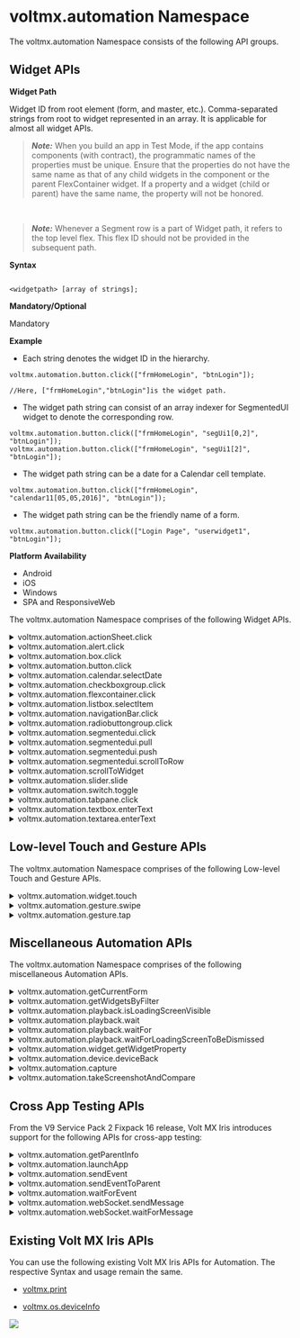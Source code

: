                              


voltmx.automation Namespace
=========================

The voltmx.automation Namespace consists of the following API groups.

Widget APIs
-----------

**Widget Path**

Widget ID from root element (form, and master, etc.). Comma-separated strings from root to widget represented in an array. It is applicable for almost all widget APIs.

> **_Note:_** When you build an app in Test Mode, if the app contains components (with contract), the programmatic names of the properties must be unique. Ensure that the properties do not have the same name as that of any child widgets in the component or the parent FlexContainer widget. If a property and a widget (child or parent) have the same name, the property will not be honored. 

<br>

> **_Note:_** Whenever a Segment row is a part of Widget path, it refers to the top level flex. This flex ID should not be provided in the subsequent path.

<b>Syntax</b>

```

<widgetpath> [array of strings];
```

<b>Mandatory/Optional</b>

Mandatory

<b>Example</b>

*   Each string denotes the widget ID in the hierarchy.
    

```
voltmx.automation.button.click(["frmHomeLogin", "btnLogin"]);

//Here, ["frmHomeLogin","btnLogin"]is the widget path.

```

*   The widget path string can consist of an array indexer for SegmentedUI widget to denote the corresponding row.
    

```
voltmx.automation.button.click(["frmHomeLogin", "segUi1[0,2]", "btnLogin"]);
voltmx.automation.button.click(["frmHomeLogin", "segUi1[2]", "btnLogin"]);
```

*   The widget path string can be a date for a Calendar cell template.

```
voltmx.automation.button.click(["frmHomeLogin", "calendar11[05,05,2016]", "btnLogin"]);
```

*   The widget path string can be the friendly name of a form.

```
voltmx.automation.button.click(["Login Page", "userwidget1", "btnLogin"]);
```

<b>Platform Availability</b>

*   Android
*   iOS
*   Windows
*   SPA and ResponsiveWeb

The voltmx.automation Namespace comprises of the following Widget APIs.

<details close markdown="block"><summary>voltmx.automation.actionSheet.click</summary> 

* * *

Triggers the click event on the provided action item, if it is visible. If the action item is not available, this API returns the No matching actionItem found message.

<b>Syntax</b>

```

voltmx.automation.actionSheet.click("actionItemTitle");
```

<b>Input Parameters</b>

  
| Parameters | Description |
| --- | --- |
| actionItemTitle [string] [Mandatory] | The name of the actionSheet item.|

 

<b>Example</b>

```
voltmx.automation.actionSheet.click("actionItemTitle");
```

<b>Return Values</b>

None

<b>Remarks</b>

Support for the record and playback features for this API is available from the V9 Service Pack 2 Fixpack 16 version of Volt MX Iris.

<b>Platform Availability</b>

*   iOS


* * *
</details>
<details close markdown="block"><summary>voltmx.automation.alert.click</summary> 

* * *

Clicks the provided button, if visible, for the Alert. If multiple alerts are simultaneously shown, this API clicks the most recent alert displayed on the screen.

<b>Syntax</b>

```

voltmx.automation.alert.click(<buttonIndex>);
```

<b>Input Parameters</b>

  
| Parameters | Description |
| --- | --- |
| buttonIndex \[0 or 1\] \[Optional\] | Alert widget supports two buttons. This APIs triggers the click on the YES label if the index is 0, and it triggers the click on the NO label if the index is 1. If the [alert type](voltmx.ui_functions_alert.md#alertType) is **information**, this API triggers the click on the OK label if the index is 0. If you do not pass any buttonIndex, the API triggers the click on the NO label for confirmation alerts and the OK label for information alerts. |

 

<b>Example</b>

```
voltmx.automation.alert.click(0);
```

<b>Return Values</b>

None

<b>Platform Availability</b>

*   Android
*   iOS
*   Windows

<b>Remarks</b>

While using Jasmine Test Automation on the Adaptive Web or Responsive Web platforms, you can use the [spyon](https://jasmine.github.io/api/3.1/global.md#spyOn) API that is provided by Jasmine to gain more control over the alerts.

For Example, you can use the `var spy = spyOn(window, '<method>').and.returnValue(<value>);` code snippet to always return the value that you specify.

The value of <method> and <value >depend on the [type of alert](voltmx.ui_functions_alert.md#alertType).  

*   For **information** and **error** alerts, replace `<method>` with `alert`, and replace the `<value>` parameter with `true`.  
    
*   For **confirmation** alerts, replace `<method>` with `confirm`, and replace the `<value>` parameter with either `true` or `false`.

<b>Example</b>

> ```
if("testcase", async
>     function() {
>         var spy = spyOn(window, 'confirm').and.returnValue(true);
>         voltmx.automation.button.click(["Form", "btn"]);
>         expect(spy).toBe(true);
>     });
> ```

* * *

</details>
<details close markdown="block"><summary>voltmx.automation.box.click</summary>

* * *

Triggers the Box click event on the specified widget, if it is visible and enabled.

<b>Syntax</b>

```

voltmx.automation.box.click (<widgetpath>);
```

<b>Input Parameters</b>

  
| Parameters | Description |
| --- | --- |
| widgetpath \[array of strings\] \[Mandatory\] | Widget ID from root element (form, and master, etc.). Comma-separated strings from root to widget represented in an array. |

 

<b>Example</b>

```
voltmx.automation.box.click(["frmHomeLogin","boxId"]);
```

<b>Return Values</b>

None

<b>Platform Availability</b>

*   Android
*   iOS
*   Windows
*   SPA and Responsive Web

* * *

</details>
<details close markdown="block"><summary>voltmx.automation.button.click</summary>

* * *

Triggers the Button click event on the specified widget, if it is visible and enabled.

<b>Syntax</b>

```

voltmx.automation.button.click (<widgetpath>);
```

<b>Input Parameters</b>

  
| Parameters | Description |
| --- | --- |
| widgetpath \[array of strings\] \[Mandatory\] | Widget ID from root element (form, and master, etc.). Comma-separated strings from root to widget represented in an array. |

 

<b>Example</b>

```

voltmx.automation.button.click(["frmHomeLogin","btnLogin"]);
voltmx.automation.button.click(["frmHomeLogin","segUi1[0,2]", "btnLogin"]);
voltmx.automation.button.click(["frmHomeLogin","segUi1[2]", "btnLogin"]);
```

<b>Return Values</b>

None

<b>Platform Availability</b>

*   Android
*   iOS
*   Windows
*   SPA and ResponsiveWeb

* * *

</details>
<details close markdown="block"><summary>voltmx.automation.calendar.selectDate</summary>

* * *

Triggers the Calendar click event on the specified widget, if it is visible and enabled.

> **_Note:_** Supported view type is pop-up grid

<b>Syntax</b>

```

voltmx.automation.calendar.selectDate (<widgetpath>, <newDate>);
```

<b>Input Parameters</b>

  
| Parameters | Description |
| --- | --- |
| widgetpath \[array of strings\] \[Mandatory\] | Widget ID from root element (form, and master, etc.). Comma-separated strings from root to widget represented in an array. |
| newDate \[array\] \[Mandatory\] | Array representation of a date in mm/dd/yyyy format as \[mm, dd, yyyy\] co-ordinate. This format is irrespective of the calendar format. |

 

<b>Example</b>

```

voltmx.automation.calendar.selectDate(["frmHomeLogin","calenderId"], [12,15,2017]);
```

<b>Return Values</b>

None

> **_Note:_** Automation is supported only for the Calendar default view.

<b>Platform Availability</b>

*   Android
*   iOS
*   Windows
*   SPA and ResponsiveWeb

* * *

</details>
<details close markdown="block"><summary>voltmx.automation.checkboxgroup.click</summary>

* * *

Triggers the CheckBoxGroup click event on the specified widget, if it is visible and enabled.

<b>Syntax</b>

```

voltmx.automation.checkboxgroup.click (<widgetpath>, <chkBoxKey>);
```

<b>Input Parameters</b>

  
| Parameters | Description |
| --- | --- |
| widgetpath \[array of strings\] \[Mandatory\] | Widget ID from root element (form, and master, etc.). Comma-separated strings from root to widget represented in an array. |
| chkBoxKey \[array/integer\] \[Mandatory\] | CheckBoxGroup item that is to be clicked. > **_Note:_** The value of the chkBoxKey must be an Integer for the Table viewType. For all other viewTypes, the value of the chkBoxKey must be an array. |

 

<b>Example</b>

```

voltmx.automation.checkboxgroup.click(["frmHomeLogin","checkboxgroupId"], "checkBoxKey");
```

<b>Return Values</b>

None

<b>Platform Availability</b>

*   Android
*   iOS
*   Windows
*   SPA and ResponsiveWeb

* * *

</details>
<details close markdown="block"><summary>voltmx.automation.flexcontainer.click</summary>

* * *

Triggers the FlexContainer click event on the specified widget, if it is visible and enabled.

<b>Syntax</b>

```

voltmx.automation.flexcontainer.click (<widgetpath>);
```


<b>Input Parameters</b>

  
| Parameters | Description |
| --- | --- |
| widgetpath \[array of strings\] \[Mandatory\] | Widget ID from root element (form, and master, etc.). Comma-separated strings from root to widget represented in an array. |

 

<b>Example</b>

```
voltmx.automation.flexcontainer.click(["frmHomeLogin","flexContainerId"]);
```

<b>Return Values</b>

None

<b>Platform Availability</b>

*   Android
*   iOS
*   Windows
*   SPA and ResponsiveWeb

* * *

</details>
<details close markdown="block"><summary>voltmx.automation.listbox.selectItem</summary>

* * *

Triggers the ListBox click event on the specified widget, if it is visible and enabled.

<b>Syntax</b>

```

voltmx.automation.listbox.selectItem(<widgetpath>, <key>);
```

<b>Input Parameters</b>

  
| Parameters | Description |
| --- | --- |
| widgetpath \[array of strings\] \[Mandatory\] | Widget ID from root element (form, and master, etc.). Comma-separated strings from root to widget represented in an array. |
| key \[string/integer\] \[Mandatory\] | Indicates the key in the ListBox for which item is to be clicked. > **_Note:_** The value of the key must be an Integer for the Table viewType. For all other viewTypes, the value of the key must be a string. |

 

<b>Return Values</b>

None

<b>Example</b>

```

voltmx.automation.listbox.selectItem(["frmHomeLogin","listbox"], "key1");

```

<b>Platform Availability</b>

*   Android
*   iOS
*   Windows
*   SPA and ResponsiveWeb

* * *

</details>
<details close markdown="block"><summary>voltmx.automation.navigationBar.click</summary>

* * *

Triggers the click event on the barButton item of the navigation bar, if it is visible and enabled.

<b>Syntax</b>

```

voltmx.automation.navigationBar.click("barButtonId");
```

<b>Input Parameters</b>

  
| Parameters | Description |
| --- | --- |
| barButtonId [string] [Mandatory] | The ID of the BarButtonItem.|


<b>Return Values</b>

None

<b>Example</b>

```

voltmx.automation.navigationBar.click("barButtonId");

```

<b>Remarks</b>

Support for the record and playback features for this API is available from the V9 Service Pack 2 Fixpack 16 version of Volt MX Iris.

<b>Platform Availability</b>

*   iOS

* * *

</details>
<details close markdown="block"><summary>voltmx.automation.radiobuttongroup.click</summary>

* * *

Triggers the RadioButtonGroup click event on the specified widget, if it is visible and enabled.

<b>Syntax</b>

```

voltmx.automation.radiobuttongroup.click(<widgetpath>, <key>);
```

<b>Input Parameters</b>

  
| Parameters | Description |
| --- | --- |
| widgetpath \[array of strings\] \[Mandatory\] | Widget ID from root element (form, and master, etc.). Comma-separated strings from root to widget represented in an array. |
| key \[string/integer\] \[Mandatory\] | Radiobutton key that needs to be clicked. > **_Note:_** The value of the key must be an Integer for the Table viewType. For all other viewTypes, the value of the key must be a string. |

 

<b>Example</b>

```
voltmx.automation.radiobuttongroup.click(["frmHomeLogin","rdBtnId"], "rdBtnkey");
```

<b>Return Values</b>

None

<b>Platform Availability</b>

*   Android
*   iOS
*   Windows
*   SPA and ResponsiveWeb

* * *

</details>
<details close markdown="block"><summary>voltmx.automation.segmentedui.click</summary>

* * *

Triggers the SegmentedUI click event on the specified widget, if it is visible and enabled.

<b>Syntax</b>

```

voltmx.automation.segmentedui.click(<widgetpath>);
```

<b>Input Parameters</b>

  
| Parameters | Description |
| --- | --- |
| widgetpath \[array of strings\] \[Mandatory\] | Widget ID from root element (form, and master, etc.). Comma-separated strings from root to widget represented in an array. |

 

<b>Example</b>

```
voltmx.automation.segmentedui.click(["frmHomeLogin","segmentedUIId[0,2]"]);
```

<b>Return Values</b>

None

> **_Note:_** Automation is supported only for the Segment table view.

<b>Platform Availability</b>

*   Android
*   iOS
*   Windows
*   SPA and ResponsiveWeb

* * *

</details>
<details close markdown="block"><summary>voltmx.automation.segmentedui.pull</summary>

* * *

Triggers the onPull event on the SegmentedUI, if it is set.

<b>Syntax</b>

```

voltmx.automation.segmentedui.pull(<widgetpath>);
```

<b>Input Parameters</b>

  
| Parameters | Description |
| --- | --- |
| widgetpath \[array of strings\] \[Mandatory\] | Widget ID from root element (form, and master, etc.). Comma-separated strings from root to widget represented in an array. |

<b>Example</b>

```
voltmx.automation.segmentedui.pull(["frmHomeLogin","segmentedUIId"]);

```

<b>Return Values</b>

None

> **_Note:_** Automation is supported only for the Segment table view.

<b>Platform Availability</b>

*   Android
*   iOS
*   ResponsiveWeb

* * *

</details>
<details close markdown="block"><summary>voltmx.automation.segmentedui.push</summary>

* * *

Triggers the onPush event on the SegmentedUI, if it is set.

<b>Syntax</b>

```

voltmx.automation.segmentedui.push(<widgetpath>);
```

<b>Input Parameters</b>

  
| Parameters | Description |
| --- | --- |
| widgetpath \[array of strings\] \[Mandatory\] | Widget ID from root element (form, and master, etc.). Comma-separated strings from root to widget represented in an array. |

<b>Example</b>

```
voltmx.automation.segmentedui.push(["frmHomeLogin"," segmentedUIId "]);
```

<b>Return Values</b>

None

> **_Note:_** Automation is supported only for the Segment table view.

<b>Platform Availability</b>

*   Android
*   iOS
*   ResponsiveWeb

* * *

</details>
<details close markdown="block"><summary>voltmx.automation.segmentedui.scrollToRow</summary>

* * *

Triggers the segment to scroll to the row specified by the index of the specified widget, if it is visible and enabled.

<b>Syntax</b>

```

voltmx.automation.segmentedui.scrollToRow(<widgetpath>);
```

<b>Input Parameters</b>

  
| Parameters | Description |
| --- | --- |
| widgetpath \[array of strings\] \[Mandatory\] | Widget ID from root element (form, and master, etc.). Comma-separated strings from root to widget represented in an array. |

 

<b>Example</b>

```
voltmx.automation.segmentedui.scrollToRow(["frmHomeLogin"," segmentedUIId[12]"]);
voltmx.automation.segmentedui.scrollToRow(["frmHomeLogin"," segmentedUIId[1,3]"]);

```

<b>Return Values</b>

None

> **_Note:_** Automation is supported only for the Segment table view.

Remarks

The voltmx.automation.segmentedui.scrollToRow API does not work on the section header of the Segment.

<b>Platform Availability</b>

*   Android
*   iOS
*   Windows
*   SPA and ResponsiveWeb

* * *

</details>
<details close markdown="block"><summary>voltmx.automation.scrollToWidget</summary>

* * *

Scrolls to ensure that the widget appears in view. It is an awaitable API.

<b>Syntax</b>

```

voltmx.automation.scrollToWidget(<widgetpath>);
```

<b>Input Parameters</b>

  
| Parameter | Description |
| --- | --- |
| widgetpath \[array of strings\] \[Mandatory\] | Widget ID from root element (form, and master, etc.). Comma-separated strings from root to widget represented in an array. |

 

<b>Example</b>

```
await voltmx.automation.scrollToWidget(["frmHomeLogin","btnLogin"]);

```

<b>Return Values</b>

None

> **_Note:_** If segment is a part of widgetpath, then it scrolls only to the segment.

<b>Platform Availability</b>

*   Android
*   iOS
*   Windows
*   SPA and ResponsiveWeb

* * *

</details>
<details close markdown="block"><summary>voltmx.automation.slider.slide</summary>

* * *

Triggers the Slider slide event on the specified widget, if it is visible and enabled.

<b>Syntax</b>

```

voltmx.automation.slider.slide(<widgetpath>, <newValue>);
```

<b>Input Parameters</b>

  
| Parameters | Description |
| --- | --- |
| widgetpath \[array of strings\] \[Mandatory\] | Widget ID from root element (form, and master, etc.). Comma-separated strings from root to widget represented in an array. |
| newValue \[number\] \[Mandatory\] | New slider value within a minimum and maximum range. |

 

<b>Example</b>

```
voltmx.automation.slider.slide(["frmHomeLogin","sliderId"], 25);
```

<b>Return Values</b>

None

<b>Platform Availability</b>

*   Android
*   iOS
*   Windows
*   SPA and ResponsiveWeb

* * *

</details>
<details close markdown="block"><summary>voltmx.automation.switch.toggle</summary>

* * *

Toggles the Switch between ON/OFF on the specified widget, if it is visible and enabled.

<b>Syntax</b>

```

voltmx.automation.switch.toggle(<widgetpath>);
```

<b>Input Parameters</b>

  
| Parameter | Description |
| --- | --- |
| widgetpath \[array of strings\] \[Mandatory\] | Widget ID from root element (form, and master, etc.). Comma-separated strings from root to widget represented in an array. |

<b>Example</b>

```
voltmx.automation.switch.toggle(["frmHomeLogin","switchId"]);
```

<b>Return Values</b>

None

<b>Platform Availability</b>

*   Android
*   iOS
*   Windows
*   SPA and ResponsiveWeb

* * *

</details>
<details close markdown="block"><summary>voltmx.automation.tabpane.click</summary>

* * *

Clicks the tab with the specified tabID on the TabPane widget, if it is visible and enabled.

<b>Syntax</b>

```

voltmx.automation.tabpane.click(<widgetpath>, <tabID>);
```

<b>Input Parameter</b>

  
| Parameter | Description |
| --- | --- |
| widgetpath \[array of strings\] \[Mandatory\] | Widget ID from root element (form, and master, etc.). Comma-separated strings from root to widget represented in an array. |
| tabID \[string\] \[Mandatory\] | The tabID name. |

 

<b>Example</b>

```
voltmx.automation.tabpane.click(["frmHomeLogin","tabpaneId"], ”tabId”);
```

> **_Note:_** Automation is supported only for the TabPane default view.

<b>Return Values</b>

None

<b>Platform Availability</b>

*   Android
*   iOS
*   Windows
*   SPA and ResponsiveWeb

* * *

</details>
<details close markdown="block"><summary>voltmx.automation.textbox.enterText</summary>

* * *

Enters the specified text into the TextBox, if it is visible and enabled.

<b>Syntax</b>

```

voltmx.automation.textbox.enterText(<widgetpath>, <newText>, <Array of objects with options to raise an event>);
```

<b>Input Parameters</b>

  
| Parameter | Description |
| --- | --- |
| widgetpath \[array of strings\] \[Mandatory\] | Widget ID from root element (form, and master, etc.). Comma-separated strings from root to widget represented in an array. |
| newText \[string\] \[Mandatory\] | New text to be set to the TextBox. Specify null to clear the text. |
| Array of Objects \[array of objects\] \[Optional\] | An array of JSON Objects where each object contains options that can be specified as part of the KeyboardEvent Object, such as key, keyCode, [Event Modifier Initializers](https://www.w3.org/TR/uievents#event-modifier-initializers). > **_Note:_** This parameter is only available on the Responsive Web platform. |

 

<b>Example</b>

```
voltmx.automation.textbox.enterText(["frmHomeLogin","textbox"], “sampleText”, [{ modifierCapsLock: true,
        key: 'A'
    }, {
        modifierCapsLock: true,
        key: 'B'
    }, {
        modifierCapsLock: false,
        key: 'c'
    }, {
        modifierCapsLock: false,
        key: 'f'
    }, {
        modifierCapsLock: false,
        key: 'd'
    }, {
        modifierCapsLock: true,
        key: 'E'
    }, {
        modifierCapsLock: false,
        keyCode: 13
    } // For enter key
]);
```

<b>Return Values</b>

None

<b>Platform Availability</b>

*   Android
*   iOS
*   Windows
*   SPA
*   Responsive Web

* * *

</details>
<details close markdown="block"><summary>voltmx.automation.textarea.enterText</summary>

* * *

Enters the specified text into the TextArea, if it is visible and enabled.

<b>Syntax</b>

```

voltmx.automation.textarea.enterText(<widgetpath>, <newText>, <Array of objects with options to raise an event>);
```

<b>Input Parameters</b>

  
| Parameter | Description |
| --- | --- |
| widgetpath \[array of strings\] \[Mandatory\] | Widget ID from root element (form, and master, etc.). Comma-separated strings from root to widget represented in an array. |
| newText \[string\] \[Mandatory\] | New text to be set to the TextArea. Specify null to clear the text. |
| Array of Objects \[array of objects\] \[Optional\] | An array of JSON Objects where each object contains options that can be specified as part of the KeyboardEvent Object, such as key, keyCode, [Event Modifier Initializers](https://www.w3.org/TR/uievents#event-modifier-initializers). > **_Note:_** This parameter is only available on the Responsive Web platform. |

 

<b>Example</b>

```
voltmx.automation.textarea.enterText(["frmHomeLogin","textAreaId"], "sample", [{
        modifierCapsLock: true,
        key: 'A'
    }, {
        modifierCapsLock: true,
        key: 'B'
    }, {
        modifierCapsLock: false,
        key: 'c'
    }, {
        modifierCapsLock: false,
        key: 'f'
    }, {
        modifierCapsLock: false,
        key: 'd'
    }, {
        modifierCapsLock: true,
        key: 'E'
    }, {
        modifierCapsLock: false,
        keyCode: 13
 } // For enter key
]);
```

<b>Return Values</b>

None

<b>Platform Availability</b>

*   Android
*   iOS
*   Windows
*   SPA
*   Responsive Web

* * *
</details>

Low-level Touch and Gesture APIs
--------------------------------

The voltmx.automation Namespace comprises of the following Low-level Touch and Gesture APIs.

<details close markdown="block"><summary>voltmx.automation.widget.touch</summary>

* * *

Triggers the touch event on the specified widget, if it is visible and enabled.

<b>Syntax</b>

```

voltmx.automation.widget.touch(<widgetpath>, <startPoint>, <movePoints>, <endpoint>, <Object with options for raising an event>);
```

<b>Input Parameters</b>

  
| Parameter | Description |
| --- | --- |
| widgetpath \[array of strings\] \[Mandatory\] | Widget ID from root element (form, and master, etc.). Comma-separated strings from root to widget represented in an array. |
| startPoint \[array\] \[Mandatory\] | Represents the start point as \[x, y\] co-ordinates. Alternatively, this can be assigned a null value. |
| movePoints \[array\] \[Mandatory\] | Represents an array of interim points such as \[\[x1, y1\], \[x2, y2\]…\[xn, yn\]\]. Alternatively, this can be assigned a null value. |
| endpoint \[array\] \[Mandatory\] | Represents the end point as \[x, y\] co-ordinates. Alternatively, this can be assigned a null value. |
| Array of Objects \[array of objects\] \[Optional\] | An array of JSON Objects where each object contains options that can be specified as part of the KeyboardEvent Object, such as [Event Modifier Initializers](https://www.w3.org/TR/uievents#event-modifier-initializers). > **_Note:_** This parameter is only available on the Responsive Web platform. |

 

<b>Example</b>

```
voltmx.automation.widget.touch(["Home Page", "appMenuOption2"], [1, 1], [
    [30, 1],
    [50, 1],
    [60, 1],
] 
  [100,1]
  {modifierCapsLock: true}
  );
```

<b>Return Values</b>

None

<b>Platform Availability</b>

*   Android
*   iOS
*   Windows
*   SPA
*   Responsive Web

* * *
</details>

<details close markdown="block"><summary>voltmx.automation.gesture.swipe</summary>

* * *

Use this API to automate the Swipe gesture on the specified widget, if it is visible and enabled.

<b>Syntax</b>

```

voltmx.automation.gesture.swipe([<widgetpath>], <gestureInfo>);
```

<b>Parameters</b>

<table>
<tr>
<th>Parameters</th>
<th>Description</th>
</tr>
<tr>
<td>widgetpath [array of strings] [Mandatory]</td>
<td>Widget ID from root element (such as form, master, etc.). It is an array of comma-separated strings from root to widget.</td>
</tr>
<tr>
<td>gestureInfo [object] [Mandatory]</td>
<td>
<p>A JSON object that contains the following key-value pairs:</p>
<ul>
<li><b>point</b> [X co-ordinate, Y co-ordinate]: The coordinates at which the gesture must be applied.</li>
<li>
<b>swipeDirection</b> [Integer]: The direction in which the swipe gesture must be applied. You can provide the following values for the swipeDirection key:
<ul>
<li>1 → Right to left</li>
<li>2 → Left to right</li>
<li>3 → Bottom to top</li>
<li>4 → Top to bottom</li>
</ul>
</li>
<li><b>fingers</b> [Number]: The number of fingers to be used for the gesture.</li>
</ul>
</td>
</tr>
</table>


<b>Return Values</b>

None
 

<b>Example</b>

```
voltmx.automation.gesture.swipe(["Home Page", "appMenuOption2"], {
   “point”:[30,1],
  “swipeDirection”: 2, 
  “fingers”:1
});
```



<b>Platform Availability</b>

*   Android
*   iOS


* * *
</details>

<details close markdown="block"><summary>voltmx.automation.gesture.tap</summary>

* * *

Use this API to automate the Tap gesture on the specified widget, if it is visible and enabled.

<b>Syntax</b>

```

voltmx.automation.gesture.tap([<widgetpath>], <gestureInfo>);
```

<b>Parameters</b>

<table>
<tr>
<th>Parameters</th>
<th>Description</th>
</tr>
<tr>
<td>widgetpath [array of strings] [Mandatory]</td>
<td>Widget ID from root element (such as form, master, etc.). It is an array of comma-separated strings from root to widget.</td>
</tr>
<tr>
<td>gestureInfo [object] [Mandatory]</td>
<td>
<p>A JSON object that contains the following key-value pairs:</p>
<ul>
<li><b>point</b> [X co-ordinate, Y co-ordinate]: The coordinates at which the gesture must be applied.</li>
<li><b>taps</b> [Number]: The number of taps for the gesture to be applied.</li>
<li><b>fingers</b> [Number]: The number of fingers to be used for the gesture.</li>
</ul>
</td>
</tr>
</table>


<b>Return Values</b>

None
 

<b>Example</b>

```
voltmx.automation.gesture.tap(["Home Page", "appMenuOption2"], {
“point”:[30,1],
“taps”: 2,
“fingers”:1
});
```



<b>Platform Availability</b>

*   Android
*   iOS


* * *
</details>



Miscellaneous Automation APIs
-----------------------------

The voltmx.automation Namespace comprises of the following miscellaneous Automation APIs.

<details close markdown="block"><summary>voltmx.automation.getCurrentForm</summary>

* * *

Returns the name of the current Form.

<b>Syntax</b>

```

voltmx.automation.getCurrentForm();
```

<b>Input Parameters</b>

None

 

<b>Example</b>

```
voltmx.automation.getCurrentForm();
```

<b>Return Values</b>

String - Returns the Form ID of the current Form.

<b>Platform Availability</b>

*   Android
*   iOS
*   SPA
*   Responsive Web

* * *

</details>
<details close markdown="block"><summary>voltmx.automation.getWidgetsByFilter</summary>

* * *

Retrieves the paths of the child widgets of the container widget, based on the filters applied.

<b>Syntax</b>

```

voltmx.automation.getWidgetsByFilter(ContainerWidgetPath, Filters, SearchableWidgets);
```

<b>Input Parameters</b>

  
| Parameters | Description |
| --- | --- |
| containerWidgetPath\[Array\] | This is a mandatory parameter. This parameter specifies the path of the container widget for which the search and filter criteria must be applied. The ContainerWidgetPath parameter only accepts the paths of container widgets such as Form and FlexContainer and FlexScrollContainer widgets. > **_Note:_** Volt MX Iris does not provide support to apply search filters for the child widgets of group widgets (such as Segment, ListBox, TabPane, and Components). However, you can search for the properties of the group widgets. |
| filters \[Array\] | This is a mandatory parameter. This parameter contains an array of search conditions. If you provide multiple filters, only the widget paths that satisfy all the filters are returned. The array for the Filters parameter must contain the following information: **property** \[String\]: Specifies the widget property for which the search criteria applies. **value** \[Object\]: Specifies the value of the widget property for which the search criteria applies. The JSON Object can have a String, Number, or Boolean value. **caseSensitive** \[Boolean\]: Specifies if the search criteria for the property parameter must consider the case of the string. The default value for this key is **true**. This is an optional parameter and is only applicable if the type of the value parameter is String. **searchCriteria** \[Constant\]: Specifies the criteria for searching the value of a property. This is an optional parameter and can have the following constant values for supported criteria:voltmx.automation.SEARCH\_CRITERIA\_EQUALvoltmx.automation.SEARCH\_CRITERIA\_CONTAINSvoltmx.automation.SEARCH\_CRITERIA\_STARTSWITHvoltmx.automation.SEARCH\_CRITERIA\_ENDSWITHvoltmx.automation.SEARCH\_CRITERIA\_GREATERvoltmx.automation.SEARCH\_CRITERIA\_GREATER\_EQUALvoltmx.automation.SEARCH\_CRITERIA\_LESSERvoltmx.automation.SEARCH\_CRITERIA\_LESSER\_EQUAL> **_Note:_** The default value for this parameter is voltmx.automation.SEARCH\_CRITERIA\_EQUAL. |
| searchableWidgets \[Array of Constants\] | This is an optional parameter. This parameter contains an array of constants that specify the widgets to be searched. The array for the searchableWidgets parameter can contain the following widget constants: voltmx.automation.widget.BUTTON voltmx.automation.widget.CALENDAR voltmx.automation.widget.CHECKBOXGROUP voltmx.automation.widget.FLEXCONTAINER voltmx.automation.widget.FLEXSCROLLCONTAINER voltmx.automation.widget.LABEL voltmx.automation.widget.LISTBOX voltmx.automation.widget.RADIOBUTTONGROUP voltmx.automation.widget.SEGMENTEDUI voltmx.automation.widget.SLIDER voltmx.automation.widget.SWITCH voltmx.automation.widget.TABPANE voltmx.automation.widget.TEXTAREA voltmx.automation.widget.TEXTBOX |

 

<b>Example</b> 1

```
widgetList= voltmx.automation.getWidgetsByFilter(
  [“form1”],
  [
    {
      property: “text”,
      value: “Buttontext”,
      caseSensitive: false,
      searchCriteria: voltmx.automation.SEARCH_CRITERIA_CONTAINS
    }
  ],
  [voltmx.automation.widget.BUTTON]
  );

voltmx.automation.button.click(widgetList[0]);
```

<b>Example</b> 2

```
widgetList= voltmx.automation.getWidgetsByFilter(
  [“form1”, “flex1”],
  [
    {
      property: “text”,
      value: “Buttontext”, 
      caseSensitive: false, 
      searchCriteria: voltmx.automation.SEARCH_CRITERIA_STARTSWITH
    },
    {
      property: “isVisible”, 
      value: true, 
      searchCriteria: voltmx.automation.SEARCH_CRITERIA_EQUAL
    },
    {
      property : "zIndex",
      value : 2, 
      searchCriteria :voltmx.automation.SEARCH_CRITERIA_GREATER_EQUAL
    }
  ],
  [
    voltmx.automation.widget.BUTTON,
    voltmx.automation.widget.LABEL,
    voltmx.automation.widget.TEXTBOX
  ]
);

voltmx.automation.waitFor(widgetList[0]);
```

<b>Return Values</b>

Array of widget paths (in an array format) that satisfy the search criteria.

For Example, `[ [“Form1”, “bnt1”], [“Form2”, “btn2”] ]`

<b>Platform Availability</b>

*   Android
*   iOS
*   SPA
*   Responsive Web

* * *

</details>
<details close markdown="block"><summary>voltmx.automation.playback.isLoadingScreenVisible</summary>

* * *

Returns the status of visibility of the loading screen.

<b>Syntax</b>

```

voltmx.automation.playback.isLoadingScreenVisible();
```

<b>Input Parameters</b>

None

 

<b>Example</b>

```
await voltmx.automation.playback.isLoadingScreenVisible();
```

<b>Return Values</b>

Boolean

Returns true if the loading screen is visible on the screen.

Returns false if the loading screen is not visible on the screen.

<b>Platform Availability</b>

*   Android
*   iOS
*   SPA and ResponsiveWeb

* * *

</details>
<details close markdown="block"><summary>voltmx.automation.playback.wait</summary>

* * *

Introduces a delay time in the playback as specified. It is an awaitable API.

<b>Syntax</b>

```

voltmx.automation.playback.wait(<delayTime>);
```

<b>Input Parameters</b>

  
| Parameter | Description |
| --- | --- |
| delayTime \[number\] \[Mandatory\] | Time delay in millisecond. |

 

<b>Example</b>

```
await voltmx.automation.playback.wait(2000);
```

<b>Return Values</b>

None

<b>Platform Availability</b>

*   Android
*   iOS
*   Windows
*   SPA and ResponsiveWeb

* * *

</details>
<details close markdown="block"><summary>voltmx.automation.playback.waitFor</summary>

* * *

Waits for the widget to load completely. It is an awaitable API.

<b>Syntax</b>

```

voltmx.automation.playback.waitFor(<widgetpath> , <timeout in ms>);
```

<b>Input Parameters</b>

  
| Parameters | Description |
| --- | --- |
| widgetpath \[array of strings\] \[Mandatory\] | Widget ID from root element (form, and master, etc.). Comma-separated strings from root to widget represented in an array. |
| timeout \[number\] | It is an optional parameter. The timeout parameter must be specified in milliseconds. If the timeout is not specified, the API waits until the widget appears. |

 

<b>Example</b>

```
await voltmx.automation.playback.waitFor(["Home Page", "amountSpentLabel"]);
```

<b>Return Values</b>

Boolean

Returns true if the widget is found within the timeout period.

Returns false if the wdget is not found within the timeout period.

<b>Platform Availability</b>

*   Android
*   iOS
*   Windows
*   SPA and ResponsiveWeb

* * *

</details>
<details close markdown="block"><summary>voltmx.automation.playback.waitForLoadingScreenToBeDismissed</summary>

* * *

Waits for the loading screen to be dismissed or disappear. It is an awaitable API.

<b>Syntax</b>

```

voltmx.automation.playback.waitForLoadingScreenToBeDismissed(<timeout in ms>);
```

<b>Input Parameters</b>

  
| Parameters | Description |
| --- | --- |
| timeout \[number\] | It is an optional parameter. The timeout parameter must be specified in milliseconds. If the timeout is not specified, the API waits until the widget appears. |

 

<b>Example</b>

```
await voltmx.automation.playback.waitForLoadingScreenToBeDismissed("amountSpentLabel");
```

<b>Return Values</b>

Boolean

Returns true if there is no loading screen or the loading screen has disappeared.

Returns false if the loading screen is visible on the screen.

<b>Platform Availability</b>

*   Android
*   iOS
*   SPA and ResponsiveWeb

* * *

</details>
<details close markdown="block"><summary>voltmx.automation.widget.getWidgetProperty</summary>

* * *

Returns the particular Volt MX-defined property on the specified widget.

<b>Syntax</b>

```

voltmx.automation.widget.getWidgetProperty(<widgetpath>, <propertyName>);
```

<b>Input Parameters</b>

  
| Parameter | Description |
| --- | --- |
| widgetpath \[array of strings\] \[Mandatory\] | Widget ID from root element (form, and master, etc.). Comma-separated strings from root to widget represented in an array. |
| propertyName \[string\] \[Mandatory\] | Widget property name. |

 

<b>Example</b>

```
var labelText = voltmx.automation.widget.getWidgetProperty (["Home Page", "amountSpentLabel"], "text");
```

<b>Return Values</b>

The value of the property specified for the widget

<b>Platform Availability</b>

*   Android
*   iOS
*   Windows
*   SPA and ResponsiveWeb

* * *

</details>
<details close markdown="block"><summary>voltmx.automation.device.deviceBack</summary>

* * *

Invokes the back action of the device. It is an awaitable API.

<b>Syntax</b>

```

voltmx.automation.device.deviceBack();
```

<b>Input Parameters</b>

None

<b>Example</b>

```
await voltmx.automation.device.deviceBack();
```

<b>Return Values</b>

None

<b>Platform Availability</b>

*   Android
*   iOS
*   Windows
*   SPA and ResponsiveWeb

* * *

</details>
<details close markdown="block"><summary>voltmx.automation.capture</summary>

* * *

The api takes a screenshot of the widget passed. If the widget does not pass, the screenshot captures the entire screen.

<b>Syntax</b>

```

voltmx.automation.capture(<widgetpath>);
```

<b>Input Parameters</b>

  
| Parameter | Description |
| --- | --- |
| widgetpath \[array of strings\] \[Mandatory\] | Widget ID from root element (form, and master, etc.). Comma-separated strings from root to widget represented in an array. If you do not specify this parameter, the screenshot of the entire current screen is taken. |

 

<b>Example</b>

```
voltmx.automation.capture(["frmHomeLogin","btnLogin"]);
voltmx.automation.capture();

```

<b>Return Values</b>

None

<b>Platform Availability</b>

*   Android
*   iOS
*   Windows

* * *
</details>

<details close markdown="block"><summary>voltmx.automation.takeScreenshotAndCompare</summary>

* * *

This API allows the framework to capture a screenshot and send it to the Volt MX Automator tool along with a filename for the screenshot. The API then waits for the Automator tool to compare the screenshot with the baseline image and returns the result. This is an awaitable API.

<b>Syntax</b>

```

voltmx.automation.takeScreenshotAndCompare(screenshotFilename, options);
```

<b>Input Parameters</b>

  
<table>
<tr>
<th>Parameter</th>
<th>Description</th>
</tr>
<tr>
<td>screenshotFilename [String] [Mandatory]</td>
<td>The file name for the screenshot. Volt MX Iris saves the screenshot for a particular platform (and channel) in the respective folder with this file name.</td>
</tr>
<tr>
<td>options [JSON Object] [Mandatory]</td>
<td>
<p>The configuration details used to capture and compare the screenshot. A JSON Object that contains the following key-value pairs:</p>
<ul>
<li><b>threshold</b>[Number]: The threshold value used to compare the images. The value must be a number between 0 and 100 in percentage (for example, if you provide the value as 20, the threshold is 20%). The default value of this parameter is 0.</li>
<li><b>screenshotType</b>: The type of screenshot to be captured. The supported values for this parameter are fullscreen and widget.
<li><b>widgetpath</b>[array of strings]: The path of the widget (Widget ID) from the root element (for example, form or master) represented in an array of comma-separated strings. You must provide the value for this parameter in case of widget-level screenshots. If you do not specify this parameter, Volt MX Iris captures the screenshot of the entire current screen.</li>
</ul>
</td>
</tr>
</table>

 

<b>Example</b>

```
var options = {
    threshold = 1000,
    screenshotType = widget,
    widgetpath = ["frmHomeLogin", "btnLogin"]
}
voltmx.automation.takeScreenshotAndCompare("TestScreen", options);
```

<b>Return Values</b>

Boolean

* Returns true if both the images match.
* Returns false if the images do not match or if the images are not available.

<b>Platform Availability</b>

*   Android
*   iOS
*   Responsive Web

* * *
</details>



## <a id="cross"></a> Cross App Testing APIs


From the V9 Service Pack 2 Fixpack 16 release, Volt MX Iris introduces support for the following APIs for cross-app testing:

<details close markdown="block"><summary id ="getParentInfo">voltmx.automation.getParentInfo</summary>

* * *

This API returns a JSON Object (dictionary) that contains the details of the application that launched the current app.

<b>Syntax</b>

```

voltmx.automation.getParentInfo();
```

<b>Return Values</b>  
  
  A JSON Object that contains the following keys:
  
  |Parameters|Description|
  | --- | --- |
  |appName [String]|The name of the parent application.|
  |windowRef [Object]|A window reference object of the parent application.|
  |queryParams [JSON Object]|A JSON Object that contains all the queryParams that are passed while launching the current application. The return value is null if no params are passed.|
  
  
<b>Platform Availability</b>

*   Responsive Web

* * *
</details>


<details close markdown="block"><summary id="launchApp">voltmx.automation.launchApp</summary>

* * *

This API is used to launch a new app from the current app .Each time you invoke this API with a proper URL, a new window is launched with the specified URL.

This API retrieves the following keys from the `IntegrationTests.json` file:


The **Application URL** to be launched is derived from the **URL** key.

The **testresources URL** is derived from **protocol** and **ScriptURL** keys.

These keys are associated with the **appName** and are appended to the query parameters as the **parentApp** parameter, which is the name of the current application.


<b>Syntax</b>

```

voltmx.automation.launchApp(options);
```

<b>Input Parameters</b>  
  
  A JSON Object that contains the following keys:
  
  |Parameters|Description|
  | --- | --- |
  |appName [String] - Mandatory|The name of the application to be launched.|
  |queryParams [JSON Object] - Optional|A JSON Object that contains a list of all the parameters to be sent in the queryParams that are passed to the application being launched. The JSON Object contains the following key that can be passed along with other custom keys: <br> . <b>testPlan</b> [Optional]: The Test Plan that is to be used by the app after it is launched. If this parameter is not specified, the API uses the testPlan.js file for execution.|


<b>Example</b>

```
var options = {
    "appName": "AppTwo",
    "queryParams": {
        "testPlan": "signUpPlan"
    }
}
var targetWindow = voltmx.automation.launchApp(options);
```

<b>Return Values</b> 

A WindowProxy (window reference) object which is a reference to the newly opened window.

If the specified window is not opened, the API returns a Null value.

  
<b>Platform Availability</b>

*   Responsive Web

* * *
</details>


<details close markdown="block"><summary id ="sendEvent">voltmx.automation.sendEvent</summary>

* * *

This API is used to send a message to another app that is associated with the current app. By using this API, you can resume the second application from the first and vice versa.


<b>Syntax</b>

```

voltmx.automation.sendEvent(options);
```

<b>Input Parameters</b>  
  
  _options_ - A JSON Object that contains the following keys:
  
  |Parameters|Description|
  | --- | --- |
  |windowRef [Object]|A window reference object returned from the [launchApp](#launchApp) API.|
  |eventName [String]|The name of the event for which the API must wait. The event name can be any user-defined string.|
  |appName [String]|The name of the app to which the event must be sent.|
  |data|The data that needs to be sent to the other app. The data can be of any datatype.|

<b>Example</b>

```
var options = {
    "windowRef": targetWindow,
    "eventName": 'emailid',
    "appName": "AppTwo",
    "data": {
        "email": "test@test.com"
    }
}
voltmx.automation.sendEvent(options);
```

<b>Return Values</b> 

Boolean

Returns true if the app is already launched and the message is posted.

Returns false if the recipient app is not launched and open.

  
<b>Platform Availability</b>

*   Responsive Web

* * *
</details>


<details close markdown="block"><summary id="sendEventToParent">voltmx.automation.sendEventToParent</summary>

* * *

This API is used to send a message to the parent app that is associated with the current app. By using this API, you can resume the application that launched the current application.


<b>Syntax</b>

```

voltmx.automation.sendEventToParent(options);;
```

<b>Input Parameters</b>  
  
  _options_ - A JSON Object that contains the following keys:
  
  |Parameters|Description|
  | --- | --- |
  |eventName [String]|The name of the event for which the API must wait. The event name can be any user-defined string.|
  |data|The data that needs to be sent to the other app. The data can be of any datatype.|


<b>Example</b>

```
var options = {     
  "eventName": 'emailid',
    "data": {
        "email": "test@test.com"
    }
}
voltmx.automation.sendEventToParent(options);
```

<b>Return Values</b> 

Boolean

Returns true if the app is already launched and the message is posted.

Returns false if the recipient app is not launched and open.

  
<b>Platform Availability</b>

*   Responsive Web

* * *
</details>


<details close markdown="block"><summary id="waitForEvent">voltmx.automation.waitForEvent</summary>

* * *

This API waits for the instructions from the other app that this API is used for. This API waits indefinitely to receive the instruction (with the same eventName) from the other app to resume execution.


<b>Syntax</b>

```

voltmx.automation.waitForEvent(options);
```

<b>Input Parameters</b>  
  
  _options_ - A JSON Object that contains the following keys:
  
  |Parameters|Description|
  | --- | --- |
  |maxWait[number]|It is an optional parameter. The maximum time in milliseconds for which the API must wait for the specified event to occur.|
  |eventName [String]|The name of the event for which the API must wait. The event name can be any user-defined string.|


<b>Example</b>

```
var options = {
maxWait : 2000,
eventName : "resume"
}
voltmx.automation.waitForEvent(options);
```

<b>Return Values</b> 

A JSON Object with the following key-value pairs:

* **eventReceived**: A boolean value that indicates if the event is received in time or not.
* **data**: A data object that is sent from the second app.

  
<b>Platform Availability</b>

*   Responsive Web

* * *
</details>


<details close markdown="block"><summary id="sendMessage">voltmx.automation.webSocket.sendMessage</summary>

* * *

This API is used to send messages to other client apps that are connected to the same WebSocket Server.


<b>Syntax</b>

```

voltmx.automation.webSocket.sendMessage(options);
```

<b>Input Parameters</b>  
  
  _options_ - A JSON Object that contains the following keys:
  
  |Parameters|Description|
  | --- | --- |
  |eventName [String]|The name of the event that must be executed in Temenos App Factory.|
  |data [String/Number/Object]|Additional data that must be passed in the message.|
  |to [String] - Optional|The Selenium client receiver of the non-voltmx app that uses the same WebSocket for communication.<br>The default value of this parameter is the clientID of the app from Temenos App Factory.<br>To send a message to a client app that is not on App Factory, set the value of this parameter as the clientID of the app.|


<b>Example</b>

```
voltmx.automation.webSocket.sendMessage ({
  "eventName": "<authenticate>",
 "data":string/number/object,
 "to": "<seleniumClientId/AppiumClientId>"
 }
);
```

  
<b>Platform Availability</b>

*  Android
*  iOS
*  Responsive Web

* * *
</details>

<details close markdown="block"><summary id="waitForMessage">voltmx.automation.webSocket.waitForMessage</summary>

* * *

This API waits until the specified event is received. This is an awaitable API.


<b>Syntax</b>

```

voltmx.automation.webSocket.waitForMessage(options);
```

<b>Input Parameters</b>  
  
  _options_ - A JSON Object that contains the following keys:
  
  |Parameters|Description|
  | --- | --- |
  |eventName [String] - Mandatory|The event that needs to be executed.<br>The API internally waits until it receives a message from the Selenium client with the same eventName.|
  |maxWait [Number] - Optional|The maximum amount of time (in milliseconds) that the API must wait for the event to be received.|



<b>Example</b>

```
await voltmx.automation.webSocket.waitForMessage(
{
 "eventName" : "executionDone"
 }
);
```

  
<b>Platform Availability</b>

*  Android
*  iOS
*  Responsive Web

* * *
</details>



<!-- ## <a name="pom"></a> Page Object Model APIs

From the V9 Service Pack 5 release, Volt MX Iris introduces support for the following APIs to support the Page Object Model approach in Jasmine Test Automation:

<details close markdown="block"><summary id="getPageObjects">voltmx.automation.pageObjectModel.getPageObjects</summary>

* * *

Use this API to retrieve and return the Page Objects for a specified Page.


<b>Syntax</b>

```

voltmx.automation.pageObjectModel.getPageObjects();
```

<b>Input Parameters</b>  
  
An array of JavaScript Objects that contains the following keys:
  
  |Parameters|Description|
  | --- | --- |
  |appName [String] [Mandatory]|The name of the app or project that the Page Object Model belongs to.|
  |id [String] [Mandatory]|The name of the Form, Template, or Component for which the Page Object Model is to be retrieved.|
  |type [Constant] [Optional]|It is an optional parameter. The type of Page for which the Page Objects are to be retrieved.<br>The type parameter can have the following values:<br> **.** ***voltmx.automation.pageObjectModel.TYPE_FORM*** [Constant]: Retrieve Page Objects for Forms.<br> **.** ***voltmx.automation.pageObjectModel.TYPE_COMPONENT*** [Constant]: Retrieve Page Objects for Components.<br> **.** ***voltmx.automation.pageObjectModel.TYPE_TEMPLATE*** [Constant]: Retrieve Page Objects for Templates.|


<b>Example 1</b>

```
var pageobjects = voltmx.automation.pageObjectModel.getPageObjects([
    {"appName" : "App1",  "id": "Form1", "type" : voltmx.automation.pageObjectModel.TYPE_FORM},
    {"appName" : "App1", "id": "comp.jasmineComp.comp1.comp1", "type" : voltmx.automation.pageObjectModel.TYPE_COMPONENT},
    {"appName" : "App1",  "id": "segRowTemplate1", "type" : voltmx.automation.pageObjectModel.TYPE_TEMPLATE}
]);
```

<b>Example 2</b>

```
var [form1_pom, form2_pom] = voltmx.automation.pageObjectModel.getPageObjects([
	{"appName" : "App1",  "id": "Form1"},
	{"appName" : "App1",  "id": "Form2"}
]);
```

<b>Return Values</b>

An array of Page Objects for the specified Pages in the JavaScript Object format. The order of the Page Objects returned and the size of the array returned is the same as the input array.

The API returns a Null value if a Page Object is not found for the specified Page.


<b>Remarks</b>

Use this API in a Test Case that uses Page Objects.

Here is a sample Test Case that uses the voltmx.automation.pageObjectModel.getPageObjects API to retrieve Page Object Models:

```
it("testCase1", async function () {
    var _pageobjects = voltmx.automation.pageObjectModel.getPageObjects([
 
        { "appName": "App1", "id": "Form1", "type": voltmx.automation.pageObjectModel.TYPE_FORM },
 
        { "appName": "App1", "id": "comp.jasmineComp.comp1.comp1", "type": voltmx.automation.pageObjectModel.TYPE_COMPONENT },
 
        { "appName": "App1", "id": "segRowTemplate1", "type": voltmx.automation.pageObjectModel.TYPE_TEMPLATE }
    ]);
    var Form1_pom = _pageobjects[0];
    var comp1_pom = _pageobjects[1];
    var template1_pom = _pageobjects[2];
 
    await voltmx.automation.playback.waitFor([Form1_pom._path, Form1_pom.Button1]);
    voltmx.automation.button.click([Form1_pom._path, Form1_pom.Button1]); //Form
 
    voltmx.automation.button.click([Form1_pom._path, Form1_pom.comp1Id, comp1_pom.BtnInComponent]); //Component
 
    voltmx.automation.button.click([Form1_pom._path, template1_pom.BtnInTemplate]); //Template	
});
]);
```

<b>Platform Availability</b>

*  Android
*  iOS
*  Responsive Web

* * *
</details>
 -->



Existing Volt MX Iris APIs
--------------------------------

You can use the following existing Volt MX Iris APIs for Automation. The respective Syntax and usage remain the same.

*   [voltmx.print](voltmx_functions.md#print)
    
*   [voltmx.os.deviceInfo](voltmx.os_functions.md#deviceInfo)

![](resources/prettify/onload.png)
